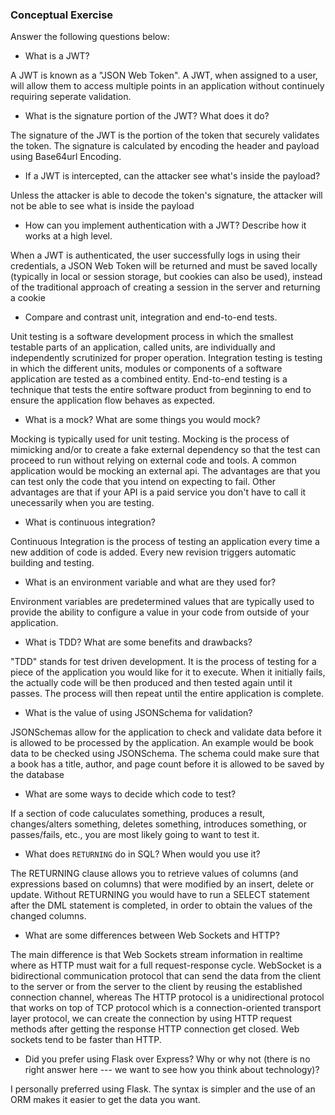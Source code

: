 ### Conceptual Exercise

Answer the following questions below:

- What is a JWT?

A JWT is known as a "JSON Web Token". A JWT, when assigned to a user, will allow them to access multiple points in an application without continuely requiring seperate validation.

- What is the signature portion of the JWT?  What does it do?

The signature of the JWT is the portion of the token that securely validates the token. The signature is calculated by encoding the header and payload using Base64url Encoding.

- If a JWT is intercepted, can the attacker see what's inside the payload?

Unless the attacker is able to decode the token's signature, the attacker will not be able to see what is inside the payload

- How can you implement authentication with a JWT?  Describe how it works at a high level.

When a JWT is authenticated, the user successfully logs in using their credentials, a JSON Web Token will be returned and must be saved locally (typically in local or session storage, but cookies can also be used), instead of the traditional approach of creating a session in the server and returning a cookie

- Compare and contrast unit, integration and end-to-end tests.

Unit testing is a software development process in which the smallest testable parts of an application, called units, are individually and independently scrutinized for proper operation. Integration testing is testing in which the different units, modules or components of a software application are tested as a combined entity. End-to-end testing is a technique that tests the entire software product from beginning to end to ensure the application flow behaves as expected. 

- What is a mock? What are some things you would mock?

Mocking is typically used for unit testing. Mocking is the process of mimicking and/or to create a fake external dependency so that the test can proceed to run without relying on external code and tools. A common application would be mocking an external api. The advantages are that you can test only the code that you intend on expecting to fail. Other advantages are that if your API is a paid service you don't have to call it unecessarily when you are testing.

- What is continuous integration?

Continuous Integration is the process of testing an application every time a new addition of code is added. Every new revision triggers automatic building and testing.

- What is an environment variable and what are they used for?

Environment variables are predetermined values that are typically used to provide the ability to configure a value in your code from outside of your application.

- What is TDD? What are some benefits and drawbacks?

"TDD" stands for test driven development. It is the process of testing for a piece of the application you would like for it to execute. When it initially fails, the actually code will be then produced and then tested again until it passes. The process will then repeat until the entire application is complete.

- What is the value of using JSONSchema for validation?

JSONSchemas allow for the application to check and validate data before it is allowed to be processed by the application. An example would be book data to be checked using JSONSchema. The schema could make sure that a book has a title, author, and page count before it is allowed to be saved by the database

- What are some ways to decide which code to test?

If a section of code caluculates something, produces a result, changes/alters something, deletes something, introduces something, or passes/fails, etc., you are most likely going to want to test it.

- What does `RETURNING` do in SQL? When would you use it?

The RETURNING clause allows you to retrieve values of columns (and expressions based on columns) that were modified by an insert, delete or update. Without RETURNING you would have to run a SELECT statement after the DML statement is completed, in order to obtain the values of the changed columns. 

- What are some differences between Web Sockets and HTTP?

The main difference is that Web Sockets stream information in realtime where as HTTP must wait for a full request-response cycle. WebSocket is a bidirectional communication protocol that can send the data from the client to the server or from the server to the client by reusing the established connection channel, whereas The HTTP protocol is a unidirectional protocol that works on top of TCP protocol which is a connection-oriented transport layer protocol, we can create the connection by using HTTP request methods after getting the response HTTP connection get closed. Web sockets tend to be faster than HTTP.

- Did you prefer using Flask over Express? Why or why not (there is no right
  answer here --- we want to see how you think about technology)?

I personally preferred using Flask. The syntax is simpler and the use of an ORM makes it easier to get the data you want. 